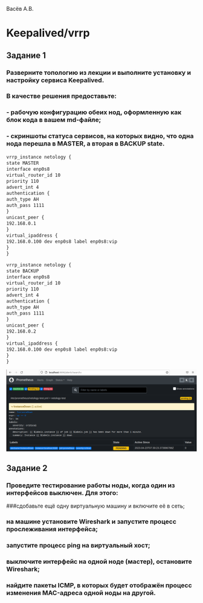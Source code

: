 Васёв А.В.

# Keepalived/vrrp

## Задание 1

### Разверните топологию из лекции и выполните установку и настройку сервиса Keepalived.
### В качестве решения предоставьте:
### - рабочую конфигурацию обеих нод, оформленную как блок кода в вашем md-файле;
### - скриншоты статуса сервисов, на которых видно, что одна нода перешла в MASTER, а вторая в BACKUP state.

```
vrrp_instance netology {
state MASTER
interface enp0s8
virtual_router_id 10
priority 110
advert_int 4
authentication {
auth_type AH
auth_pass 1111
}
unicast_peer {
192.168.0.1
}
virtual_ipaddress {
192.168.0.100 dev enp0s8 label enp0s8:vip
}
}
```

```
vrrp_instance netology {
state BACKUP
interface enp0s8
virtual_router_id 10
priority 110
advert_int 4
authentication {
auth_type AH
auth_pass 1111
}
unicast_peer {
192.168.0.2
}
virtual_ipaddress {
192.168.0.100 dev enp0s8 label enp0s8:vip
}
}
```


![alt text](https://github.com/rus42/prometheus2/blob/main/Task_1.png)

## Задание 2

### Проведите тестирование работы ноды, когда один из интерфейсов выключен. Для этого:
###cдобавьте ещё одну виртуальную машину и включите её в сеть;
### на машине установите Wireshark и запустите процесс прослеживания интерфейса;
### запустите процесс ping на виртуальный хост;
### выключите интерфейс на одной ноде (мастер), остановите Wireshark;
### найдите пакеты ICMP, в которых будет отображён процесс изменения MAC-адреса одной ноды на другой.


